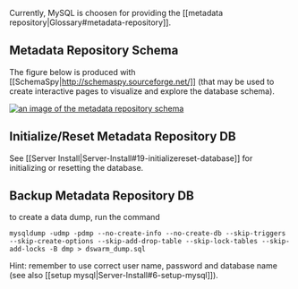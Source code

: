 Currently, MySQL is choosen for providing the [[metadata repository|Glossary#metadata-repository]].

## Metadata Repository Schema

The figure below is produced with [[SchemaSpy|http://schemaspy.sourceforge.net/]] (that may be used to create interactive pages to visualize and explore the database schema). 

[![an image of the metadata repository schema](https://github.com/seventwenty/dswarm-documentation/wiki/img/mysql-database-schema.png)](https://github.com/seventwenty/dswarm-documentation/wiki/img/mysql-database-schema.png "Metadata Repository Schema Overview")

##  Initialize/Reset Metadata Repository DB

See [[Server Install|Server-Install#19-initializereset-database]] for initializing or resetting the database. 

## Backup Metadata Repository DB

to create a data dump, run the command

    mysqldump -udmp -pdmp --no-create-info --no-create-db --skip-triggers --skip-create-options --skip-add-drop-table --skip-lock-tables --skip-add-locks -B dmp > dswarm_dump.sql

Hint: remember to use correct user name, password and database name (see also [[setup mysql|Server-Install#6-setup-mysql]]). 